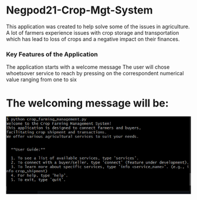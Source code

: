 # Negpod21-Crop-Mgt-System

This application was created to help solve some of the issues in agriculture. A lot of farmers experience issues with crop storage and transportation which has lead to loss of crops and a negative impact on their finances.

### Key Features of the Application
The application starts with a welcome message
The user will chose whoetsover service to reach by pressing on the correspondent numerical value ranging from one to six
# The welcoming message will be:  

![Start of The Application](images/image.png)
